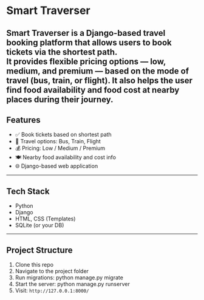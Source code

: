 # Smart Traverser

Smart Traverser is a Django-based travel booking platform that allows users to book tickets via the shortest path.  
It provides flexible pricing options — low, medium, and premium — based on the mode of travel (bus, train, or flight).
It also helps the user find food availability and food cost at nearby places during their journey.
--------------
##  Features

- ✅ Book tickets based on shortest path
- 🚉 Travel options: Bus, Train, Flight
- 💰 Pricing: Low / Medium / Premium
- 🍽️ Nearby food availability and cost info
- 🌐 Django-based web application

---------------------------------------
##  Tech Stack

- Python
- Django
- HTML, CSS (Templates)
- SQLite (or your DB)

- ---------------------------
## Project Structure
1. Clone this repo
2. Navigate to the project folder
3. Run migrations:
python manage.py migrate
4. Start the server:
python manage.py runserver
5. Visit: `http://127.0.0.1:8000/`




